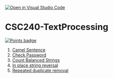 [![Open in Visual Studio Code](https://classroom.github.com/assets/open-in-vscode-c66648af7eb3fe8bc4f294546bfd86ef473780cde1dea487d3c4ff354943c9ae.svg)](https://classroom.github.com/online_ide?assignment_repo_id=7786869&assignment_repo_type=AssignmentRepo)
# CSC240-TextProcessing

[![Points badge](../../blob/badges/.github/badges/points.svg)](../../actions)


1. [Camel Sentence](CamelSentence.java)
2. [Check Password](CheckPassword.java)
3. [Count Balanced Strings](CountBalancedStrings.java)
4. [In place string reversal](InPlaceReverse.java)
5. [Repeated duplicate removal](RemoveDuplicates.java)
